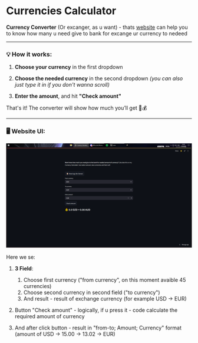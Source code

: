 # Currencies Calculator


**Currency Converter** (Or excanger, as u want) - thats [website](https://excange-currency.streamlit.app/) can help you to know how many u need give to bank for excange ur currency to nedeed

---

### 💡 How it works:

1. **Choose your currency** in the first dropdown

2. **Choose the needed currency** in the second dropdown
   *(you can also just type it in if you don't wanna scroll)*

3. **Enter the amount**, and hit **"Check amount"**

That's it! The converter will show how much you’ll get 🔁💰


---
### 🖥 Website UI:
![UI Screenshot](images/site_ui.png)

Here we se:
1. **3 Field**:
   1. Choose first currency ("from currency", on this moment avaible 45 currencies)
   2. Choose second currency in second field ("to currency")
   3. And result - result of exchange currency (for example USD -> EUR)

2. Button "Check amount" - logically, if u press it - code calculate the required amount of currency
3. And after click button - result in "from-to; Amount; Currency" format (amount of USD -> 15.00 -> 13.02 -> EUR)

